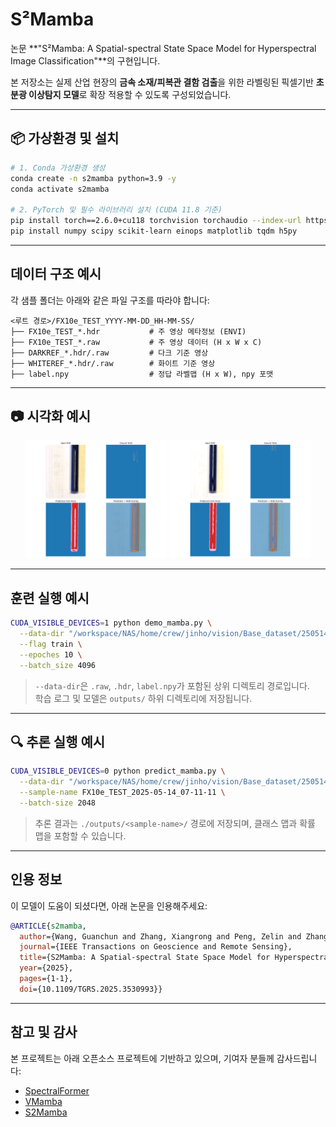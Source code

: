 # S²Mamba
논문 **"S²Mamba: A Spatial-spectral State Space Model for Hyperspectral Image Classification"**의 구현입니다.

본 저장소는 실제 산업 현장의 **금속 소재/피복관 결함 검출**을 위한 라벨링된 픽셀기반 **초분광 이상탐지 모델**로 확장 적용할 수 있도록 구성되었습니다.

---

## 📦 가상환경 및 설치

```bash
# 1. Conda 가상환경 생성
conda create -n s2mamba python=3.9 -y
conda activate s2mamba

# 2. PyTorch 및 필수 라이브러리 설치 (CUDA 11.8 기준)
pip install torch==2.6.0+cu118 torchvision torchaudio --index-url https://download.pytorch.org/whl/cu118
pip install numpy scipy scikit-learn einops matplotlib tqdm h5py
```

---

## 데이터 구조 예시

각 샘플 폴더는 아래와 같은 파일 구조를 따라야 합니다:

```
<루트 경로>/FX10e_TEST_YYYY-MM-DD_HH-MM-SS/
├── FX10e_TEST_*.hdr           # 주 영상 메타정보 (ENVI)
├── FX10e_TEST_*.raw           # 주 영상 데이터 (H x W x C)
├── DARKREF_*.hdr/.raw         # 다크 기준 영상
├── WHITEREF_*.hdr/.raw        # 화이트 기준 영상
├── label.npy                  # 정답 라벨맵 (H x W), npy 포맷
```

---
## 📷 시각화 예시

<p align="center">
  <img src="figures/FX10e_TEST_2025-05-14_07-11-11_predict_overlay.png" alt="샘플1" width="45%"/>
  <img src="figures/FX10e_TEST_2025-05-14_07-12-17_predict_overlay.png" alt="샘플2" width="45%"/>
</p>


---

## 훈련 실행 예시

```bash
CUDA_VISIBLE_DEVICES=1 python demo_mamba.py \
  --data-dir "/workspace/NAS/home/crew/jinho/vision/Base_dataset/250514-level4(피복관)-2" \
  --flag train \
  --epoches 10 \
  --batch_size 4096
```

> `--data-dir`은 `.raw`, `.hdr`, `label.npy`가 포함된 상위 디렉토리 경로입니다.  
> 학습 로그 및 모델은 `outputs/` 하위 디렉토리에 저장됩니다.

---

## 🔍 추론 실행 예시

```bash
CUDA_VISIBLE_DEVICES=0 python predict_mamba.py \
  --data-dir "/workspace/NAS/home/crew/jinho/vision/Base_dataset/250514-level4(피복관)-2" \
  --sample-name FX10e_TEST_2025-05-14_07-11-11 \
  --batch-size 2048
```

> 추론 결과는 `./outputs/<sample-name>/` 경로에 저장되며, 클래스 맵과 확률 맵을 포함할 수 있습니다.

---

## 인용 정보

이 모델이 도움이 되셨다면, 아래 논문을 인용해주세요:

```bibtex
@ARTICLE{s2mamba,
  author={Wang, Guanchun and Zhang, Xiangrong and Peng, Zelin and Zhang, Tianyang and Jiao, Licheng},
  journal={IEEE Transactions on Geoscience and Remote Sensing}, 
  title={S2Mamba: A Spatial-spectral State Space Model for Hyperspectral Image Classification}, 
  year={2025},
  pages={1-1},
  doi={10.1109/TGRS.2025.3530993}}
```

---

## 참고 및 감사

본 프로젝트는 아래 오픈소스 프로젝트에 기반하고 있으며, 기여자 분들께 감사드립니다:

- [SpectralFormer](https://github.com/danfenghong/IEEE_TGRS_SpectralFormer)
- [VMamba](https://github.com/MzeroMiko/VMamba)
- [S2Mamba](https://github.com/PURE-melo/S2Mamba)
